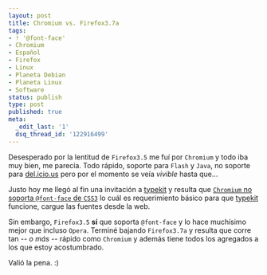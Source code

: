 ```yaml
---
layout: post
title: Chromium vs. Firefox3.7a
tags:
- ! '@font-face'
- Chromium
- Español
- Firefox
- Linux
- Planeta Debian
- Planeta Linux
- Software
status: publish
type: post
published: true
meta:
  _edit_last: '1'
  dsq_thread_id: '122916499'
---
```

Desesperado por la lentitud de <code>Firefox3.5</code> me fuí por <code>Chromium</code> y todo iba muy bien, me parecía. Todo rápido, soporte para <code>Flash</code> y <code>Java</code>, no soporte para <a href="http://del.icio.us/ghostbar">del.icio.us</a> pero por el momento se veía <em>vivible</em> hasta que...

Justo hoy me llegó al fin una invitación a <a href="http://typekit.com">typekit</a> y resulta que <a href="http://log.joseluisrivas.net/post/218541037/y-realmente-chromium-no-soporta-font-face"><code>Chromium</code> no soporta <code>@font-face</code> de <code>CSS3</code></a> lo cuál es requerimiento básico para que <a href="http://typekit.com">typekit</a> funcione, cargue las fuentes desde la web.

Sin embargo, <code>Firefox3.5</code> <strong>sí</strong> que soporta <code>@font-face</code> y lo hace muchísimo mejor que incluso <code>Opera</code>. Terminé bajando <code>Firefox3.7a</code> y resulta que corre tan -- <em>o más</em> -- rápido como <code>Chromium</code> y además tiene todos los agregados a los que estoy acostumbrado.

Valió la pena. :)
